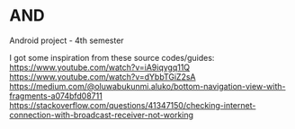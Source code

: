 # AND
Android project - 4th semester

I got some inspiration from these source codes/guides: <br />
https://www.youtube.com/watch?v=iA9iqygq11Q <br />
https://www.youtube.com/watch?v=dYbbTGiZ2sA <br />
https://medium.com/@oluwabukunmi.aluko/bottom-navigation-view-with-fragments-a074bfd08711
https://stackoverflow.com/questions/41347150/checking-internet-connection-with-broadcast-receiver-not-working
